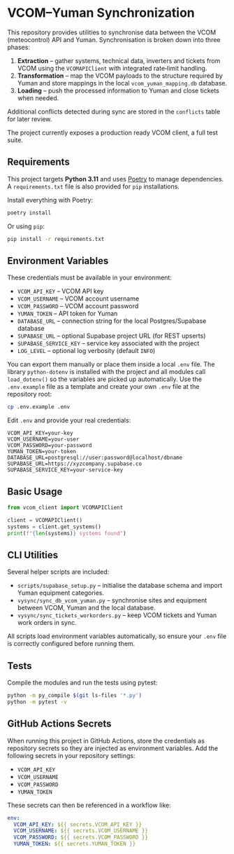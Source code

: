 # VCOM–Yuman Synchronization

This repository provides utilities to synchronise data between the VCOM (meteocontrol) API and Yuman. Synchronisation is broken down into three phases:

1. **Extraction** – gather systems, technical data, inverters and tickets from VCOM using the `VCOMAPIClient` with integrated rate‑limit handling.
2. **Transformation** – map the VCOM payloads to the structure required by Yuman and store mappings in the local `vcom_yuman_mapping.db` database.
3. **Loading** – push the processed information to Yuman and close tickets when needed.

Additional conflicts detected during sync are stored in the `conflicts` table for later review.

The project currently exposes a production ready VCOM client, a full test suite.

## Requirements

This project targets **Python 3.11** and uses [Poetry](https://python-poetry.org/) to
manage dependencies. A `requirements.txt` file is also provided for `pip`
installations.

Install everything with Poetry:

```bash
poetry install
```

Or using `pip`:

```bash
pip install -r requirements.txt
```

## Environment Variables

These credentials must be available in your environment:

- `VCOM_API_KEY` – VCOM API key
- `VCOM_USERNAME` – VCOM account username
- `VCOM_PASSWORD` – VCOM account password
- `YUMAN_TOKEN` – API token for Yuman
- `DATABASE_URL` – connection string for the local Postgres/Supabase database
- `SUPABASE_URL` – optional Supabase project URL (for REST upserts)
- `SUPABASE_SERVICE_KEY` – service key associated with the project
- `LOG_LEVEL` – optional log verbosity (default `INFO`)

You can export them manually or place them inside a local `.env` file. The
library `python-dotenv` is installed with the project and all modules call
`load_dotenv()` so the variables are picked up automatically. Use the
`.env.example` file as a template and create your own `.env` file at the
repository root:

```bash
cp .env.example .env
```

Edit `.env` and provide your real credentials:

```dotenv
VCOM_API_KEY=your-key
VCOM_USERNAME=your-user
VCOM_PASSWORD=your-password
YUMAN_TOKEN=your-token
DATABASE_URL=postgresql://user:password@localhost/dbname
SUPABASE_URL=https://xyzcompany.supabase.co
SUPABASE_SERVICE_KEY=your-service-key
```

## Basic Usage

```python
from vcom_client import VCOMAPIClient

client = VCOMAPIClient()
systems = client.get_systems()
print(f"{len(systems)} systems found")
```

## CLI Utilities

Several helper scripts are included:

- `scripts/supabase_setup.py` – initialise the database schema and import Yuman
  equipment categories.
- `vysync/sync_db_vcom_yuman.py` – synchronise sites and equipment between VCOM,
  Yuman and the local database.
- `vysync/sync_tickets_workorders.py` – keep VCOM tickets and Yuman work orders
  in sync.

All scripts load environment variables automatically, so ensure your `.env`
file is correctly configured before running them.

## Tests

Compile the modules and run the tests using pytest:

```bash
python -m py_compile $(git ls-files '*.py')
python -m pytest -v
```

## GitHub Actions Secrets

When running this project in GitHub Actions, store the credentials as
repository secrets so they are injected as environment variables. Add the
following secrets in your repository settings:

- `VCOM_API_KEY`
- `VCOM_USERNAME`
- `VCOM_PASSWORD`
- `YUMAN_TOKEN`

These secrets can then be referenced in a workflow like:

```yaml
env:
  VCOM_API_KEY: ${{ secrets.VCOM_API_KEY }}
  VCOM_USERNAME: ${{ secrets.VCOM_USERNAME }}
  VCOM_PASSWORD: ${{ secrets.VCOM_PASSWORD }}
  YUMAN_TOKEN: ${{ secrets.YUMAN_TOKEN }}
```
